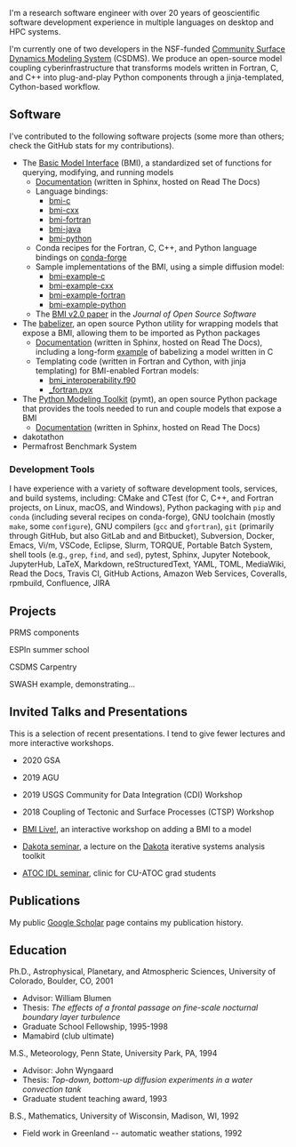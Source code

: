 I'm a research software engineer with over 20 years of geoscientific software
development experience in multiple languages on desktop and HPC systems.

I'm currently one of two developers in the NSF-funded [Community Surface Dynamics
Modeling System](https://csdms.colorado.edu) (CSDMS). We produce an open-source model coupling
cyberinfrastructure that transforms models written in Fortran, C, and C++ into
plug-and-play Python components through a jinja-templated, Cython-based
workflow.

## Software

I've contributed to the following software projects
(some more than others; check the GitHub stats for my contributions).

* The [Basic Model Interface](https://github.com/csdms/bmi) (BMI), a
  standardized set of functions for querying, modifying, and running models
    * [Documentation](https://bmi.readthedocs.io/) (written in Sphinx, hosted on Read The Docs)
    * Language bindings:
        * [bmi-c](https://github.com/csdms/bmi-c)
        * [bmi-cxx](https://github.com/csdms/bmi-cxx)
        * [bmi-fortran](https://github.com/csdms/bmi-fortran)
        * [bmi-java](https://github.com/csdms/bmi-java)
        * [bmi-python](https://github.com/csdms/bmi-python)
    * Conda recipes for the Fortran, C, C++, and Python language bindings on [conda-forge](https://github.com/conda-forge?q=bmi&type=&language=)
    * Sample implementations of the BMI, using a simple diffusion model:
        * [bmi-example-c](https://github.com/csdms/bmi-example-c)
        * [bmi-example-cxx](https://github.com/csdms/bmi-example-cxx)
        * [bmi-example-fortran](https://github.com/csdms/bmi-example-fortran)
        * [bmi-example-python](https://github.com/csdms/bmi-example-python)
    * The [BMI v2.0 paper](https://doi.org/10.21105/joss.02317) in the *Journal of Open Source Software*
* The [babelizer](https://github.com/csdms/babelizer/), an open source Python
  utility for wrapping models that expose a BMI, allowing them to be imported as
  Python packages
    * [Documentation](https://babelizer.readthedocs.io) (written in Sphinx, hosted on Read The Docs), including a long-form [example](https://babelizer.readthedocs.io/en/latest/example.html) of babelizing a model written in C
    * Templating code (written in Fortran and Cython, with jinja templating) for BMI-enabled Fortran models:
        * [bmi_interoperability.f90](https://github.com/csdms/babelizer/blob/develop/babelizer/data/%7B%7Bcookiecutter.package_name%7D%7D/%7B%7Bcookiecutter.package_name%7D%7D/lib/bmi_interoperability.f90)
        * [_fortran.pyx](https://github.com/csdms/babelizer/blob/develop/babelizer/data/%7B%7Bcookiecutter.package_name%7D%7D/%7B%7Bcookiecutter.package_name%7D%7D/lib/_fortran.pyx)
* The [Python Modeling Toolkit](https://github.com/csdms/pymt) (pymt), an open source Python package that
  provides the tools needed to run and couple models that expose a BMI
    * [Documentation](https://pymt.readthedocs.io) (written in Sphinx, hosted on Read The Docs)
* dakotathon
* Permafrost Benchmark System



### Development Tools

I have experience with a variety of software development tools, services, and build systems,
including:
CMake and CTest (for C, C++, and Fortran projects, on Linux, macOS, and Windows),
Python packaging with `pip` and `conda` (including several recipes on conda-forge),
GNU toolchain (mostly `make`, some `configure`),
GNU compilers (`gcc` and `gfortran`),
`git` (primarily through GitHub, but also GitLab and and Bitbucket), Subversion,
Docker,
Emacs, Vi/m, VSCode, Eclipse,
Slurm, TORQUE, Portable Batch System,
shell tools (e.g., `grep`, `find`, and `sed`),
pytest, Sphinx, Jupyter Notebook, JupyterHub,
LaTeX, Markdown, reStructuredText, YAML, TOML, MediaWiki, Read the Docs,
Travis CI, GitHub Actions, Amazon Web Services, Coveralls, rpmbuild,
Confluence, JIRA


## Projects

PRMS components

ESPIn summer school

CSDMS Carpentry

SWASH example, demonstrating...


## Invited Talks and Presentations

This is a selection of recent presentations.
I tend to give fewer lectures and more interactive workshops.

* 2020 GSA
* 2019 AGU
* 2019 USGS Community for Data Integration (CDI) Workshop
* 2018 Coupling of Tectonic and Surface Processes (CTSP) Workshop

* [BMI Live!](https://github.io/csdms/bmi-live), an interactive workshop on
  adding a BMI to a model
* [Dakota seminar](https://mdpiper.github.io/dakota-seminar), a lecture on the
  [Dakota](https://dakota.sandia.gov) iterative systems analysis toolkit
* [ATOC IDL seminar](https://mdpiper.github.io/ATOC-IDL-seminar), clinic for
  CU-ATOC grad students


## Publications

My public [Google Scholar](https://scholar.google.com/citations?user=WoFAT20AAAAJ&hl) page
contains my publication history.


## Education

Ph.D., Astrophysical, Planetary, and Atmospheric Sciences, University of Colorado, Boulder, CO, 2001
* Advisor: William Blumen
* Thesis: _The effects of a frontal passage on fine-scale nocturnal boundary layer turbulence_
* Graduate School Fellowship, 1995-1998
* Mamabird (club ultimate)

M.S., Meteorology, Penn State, University Park, PA, 1994
* Advisor: John Wyngaard
* Thesis: _Top-down, bottom-up diffusion experiments in a water convection tank_
* Graduate student teaching award, 1993

B.S., Mathematics, University of Wisconsin, Madison, WI, 1992
* Field work in Greenland -- automatic weather stations, 1992
